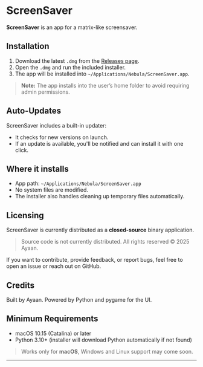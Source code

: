 # ScreenSaver

**ScreenSaver** is an app for a matrix-like screensaver.

## Installation

1. Download the latest `.dmg` from the [Releases page](https://github.com/ProPythonCoderAya/ScreenSaver/releases).
2. Open the `.dmg` and run the included installer.
3. The app will be installed into `~/Applications/Nebula/ScreenSaver.app`.

> **Note:** The app installs into the user’s home folder to avoid requiring admin permissions.

## Auto-Updates

ScreenSaver includes a built-in updater:
- It checks for new versions on launch.
- If an update is available, you'll be notified and can install it with one click.

## Where it installs

- App path: `~/Applications/Nebula/ScreenSaver.app`
- No system files are modified.
- The installer also handles cleaning up temporary files automatically.

## Licensing

ScreenSaver is currently distributed as a **closed-source** binary application.

> Source code is not currently distributed. All rights reserved © 2025 Ayaan.

If you want to contribute, provide feedback, or report bugs, feel free to open an issue or reach out on GitHub.

## Credits

Built by Ayaan.
Powered by Python and pygame for the UI.

## Minimum Requirements

- macOS 10.15 (Catalina) or later
- Python 3.10+ (installer will download Python automatically if not found)

> Works only for **macOS**, Windows and Linux support may come soon.

---

